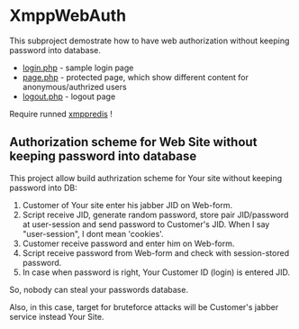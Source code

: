 # XmppWebAuth

This subproject demostrate how to have web authorization without keeping password into database.

* [login.php](login.php) - sample login page
* [page.php](page.php) - protected page, which show different content for anonymous/authrized users
* [logout.php](logout.php) - logout page

Require runned [xmppredis](..) !

## Authorization scheme for Web Site without keeping password into database

This project allow build authrization scheme for Your site without keeping password into DB:

1. Customer of Your site enter his jabber JID on Web-form.
2. Script receive JID, generate random password, store pair JID/password at user-session and send password to Customer's JID. When I say "user-session", I dont mean 'cookies'.
3. Customer receive password and enter him on Web-form.
4. Script receive password from Web-form and check with session-stored password.
5. In case when password is right, Your Customer ID (login) is entered JID.

So, nobody can steal your passwords database.

Also, in this case, target for bruteforce attacks will be Customer's jabber service instead Your Site.
